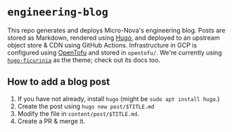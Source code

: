 # `engineering-blog`

This repo generates and deploys Micro-Nova's engineering blog. Posts are stored as Markdown, rendered using [Hugo](https://gohugo.io/), and deployed to an upstream object store & CDN using GitHub Actions. Infrastructure in GCP is configured using [OpenTofu](https://opentofu.org/) and stored in `opentofu/`. We're currently using [`hugo-ficurinia`](https://gitlab.com/gabmus/hugo-ficurinia) as the theme; check out its docs too.

## How to add a blog post

1. If you have not already, install `hugo` (might be `sudo apt install hugo`.)
1. Create the post using `hugo new post/$TITLE.md`
1. Modify the file in `content/post/$TITLE.md`.
1. Create a PR & merge it.
